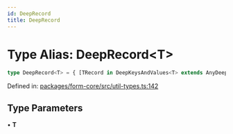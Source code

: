 ```yaml
---
id: DeepRecord
title: DeepRecord
---
```


<!-- DO NOT EDIT: this page is autogenerated from the type comments -->

# Type Alias: DeepRecord\<T\>

```ts
type DeepRecord<T> = { [TRecord in DeepKeysAndValues<T> extends AnyDeepKeyAndValue ? DeepKeysAndValues<T> : never as TRecord["key"]]: TRecord["value"] };
```

Defined in: [packages/form-core/src/util-types.ts:142](https://github.com/TanStack/form/blob/main/packages/form-core/src/util-types.ts#L142)

## Type Parameters

• **T**
